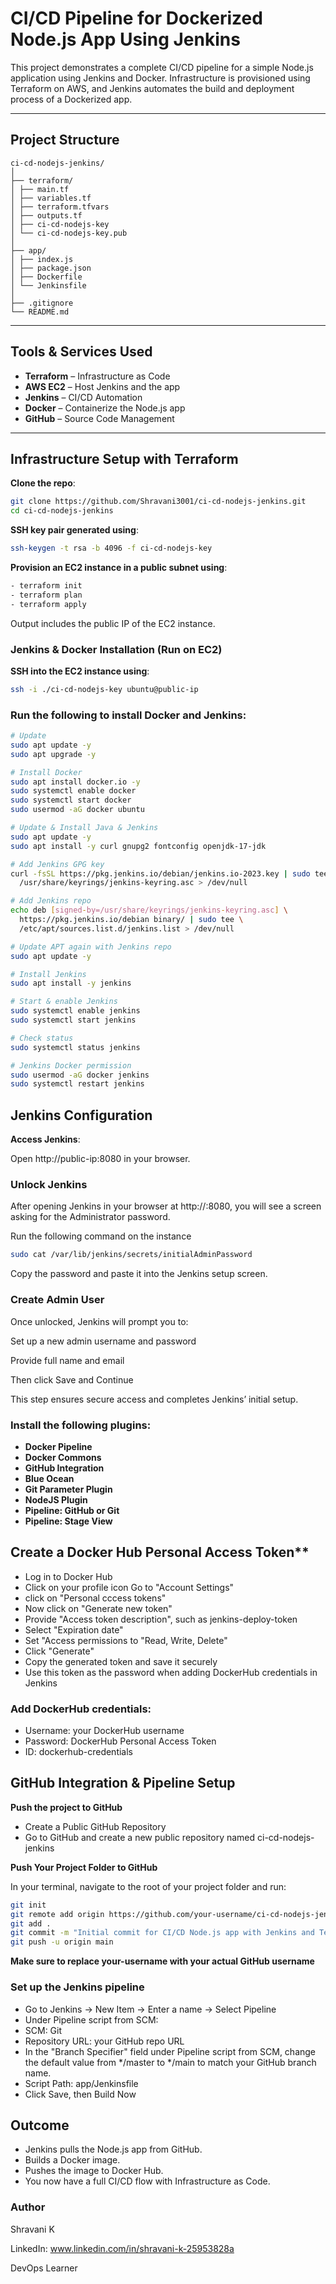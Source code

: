 #  CI/CD Pipeline for Dockerized Node.js App Using Jenkins

This project demonstrates a complete CI/CD pipeline for a simple Node.js application using Jenkins and Docker. Infrastructure is provisioned using Terraform on AWS, and Jenkins automates the build and deployment process of a Dockerized app.

---

##  Project Structure

```
ci-cd-nodejs-jenkins/
│
├── terraform/
│ ├── main.tf
│ ├── variables.tf
│ ├── terraform.tfvars
│ ├── outputs.tf
│ ├── ci-cd-nodejs-key
│ └── ci-cd-nodejs-key.pub
│
├── app/
│ ├── index.js
│ ├── package.json
│ ├── Dockerfile
│ └── Jenkinsfile
│
├── .gitignore
└── README.md 
```


---

## Tools & Services Used

- **Terraform** – Infrastructure as Code
- **AWS EC2** – Host Jenkins and the app
- **Jenkins** – CI/CD Automation
- **Docker** – Containerize the Node.js app
- **GitHub** – Source Code Management

---

## Infrastructure Setup with Terraform

**Clone the repo**:

```bash
git clone https://github.com/Shravani3001/ci-cd-nodejs-jenkins.git
cd ci-cd-nodejs-jenkins
```

**SSH key pair generated using**:

```bash
ssh-keygen -t rsa -b 4096 -f ci-cd-nodejs-key
```

**Provision an EC2 instance in a public subnet using**:

```bash
- terraform init
- terraform plan
- terraform apply
```

Output includes the public IP of the EC2 instance.

### Jenkins & Docker Installation (Run on EC2)

**SSH into the EC2 instance using**:

```bash
ssh -i ./ci-cd-nodejs-key ubuntu@public-ip
```

### Run the following to install Docker and Jenkins:

```bash
# Update
sudo apt update -y
sudo apt upgrade -y

# Install Docker
sudo apt install docker.io -y
sudo systemctl enable docker
sudo systemctl start docker
sudo usermod -aG docker ubuntu

# Update & Install Java & Jenkins
sudo apt update -y
sudo apt install -y curl gnupg2 fontconfig openjdk-17-jdk

# Add Jenkins GPG key
curl -fsSL https://pkg.jenkins.io/debian/jenkins.io-2023.key | sudo tee \
  /usr/share/keyrings/jenkins-keyring.asc > /dev/null

# Add Jenkins repo
echo deb [signed-by=/usr/share/keyrings/jenkins-keyring.asc] \
  https://pkg.jenkins.io/debian binary/ | sudo tee \
  /etc/apt/sources.list.d/jenkins.list > /dev/null

# Update APT again with Jenkins repo
sudo apt update -y

# Install Jenkins
sudo apt install -y jenkins

# Start & enable Jenkins
sudo systemctl enable jenkins
sudo systemctl start jenkins

# Check status
sudo systemctl status jenkins

# Jenkins Docker permission
sudo usermod -aG docker jenkins
sudo systemctl restart jenkins
```

## Jenkins Configuration

**Access Jenkins**:

Open http://public-ip:8080 in your browser.

### Unlock Jenkins

After opening Jenkins in your browser at http://<public-ip>:8080, you will see a screen asking for the Administrator password.

Run the following command on the instance

```bash
sudo cat /var/lib/jenkins/secrets/initialAdminPassword
```
Copy the password and paste it into the Jenkins setup screen.

### Create Admin User

Once unlocked, Jenkins will prompt you to:

Set up a new admin username and password

Provide full name and email

Then click Save and Continue

This step ensures secure access and completes Jenkins’ initial setup.

### Install the following plugins:

- **Docker Pipeline**
- **Docker Commons**
- **GitHub Integration**
- **Blue Ocean**
- **Git Parameter Plugin**
- **NodeJS Plugin**
- **Pipeline: GitHub or Git**
- **Pipeline: Stage View**

## Create a Docker Hub Personal Access Token**

- Log in to Docker Hub
- Click on your profile icon Go to "Account Settings"
- click on "Personal cccess tokens"
- Now click on "Generate new token"
- Provide "Access token description", such as jenkins-deploy-token
- Select "Expiration date"
- Set "Access permissions to "Read, Write, Delete"
- Click "Generate"
- Copy the generated token and save it securely
- Use this token as the password when adding DockerHub credentials in Jenkins

### Add DockerHub credentials:

- Username: your DockerHub username
- Password: DockerHub Personal Access Token
- ID: dockerhub-credentials

## GitHub Integration & Pipeline Setup

**Push the project to GitHub**

- Create a Public GitHub Repository
- Go to GitHub and create a new public repository named ci-cd-nodejs-jenkins

**Push Your Project Folder to GitHub**

In your terminal, navigate to the root of your project folder and run:

```bash
git init
git remote add origin https://github.com/your-username/ci-cd-nodejs-jenkins.git
git add .
git commit -m "Initial commit for CI/CD Node.js app with Jenkins and Terraform"
git push -u origin main
```

**Make sure to replace your-username with your actual GitHub username**

### Set up the Jenkins pipeline

- Go to Jenkins → New Item → Enter a name → Select Pipeline
- Under Pipeline script from SCM:
- SCM: Git
- Repository URL: your GitHub repo URL
- In the "Branch Specifier" field under Pipeline script from SCM, change the default value from */master to */main to match your GitHub branch name.
- Script Path: app/Jenkinsfile
- Click Save, then Build Now

## Outcome

- Jenkins pulls the Node.js app from GitHub.
- Builds a Docker image.
- Pushes the image to Docker Hub.
- You now have a full CI/CD flow with Infrastructure as Code.

### Author
Shravani K

LinkedIn: www.linkedin.com/in/shravani-k-25953828a

DevOps Learner
